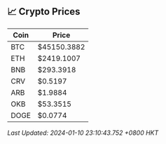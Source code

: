 ## 📈 Crypto Prices

| Coin | Price |
| ---- | ----- |
| BTC | $45150.3882 |
| ETH | $2419.1007 |
| BNB | $293.3918 |
| CRV | $0.5197 |
| ARB | $1.9884 |
| OKB | $53.3515 |
| DOGE | $0.0774 |

_Last Updated: 2024-01-10 23:10:43.752 +0800 HKT_